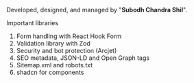 Developed, designed, and managed by "**Subodh Chandra Shil**". 

Important libraries

1. Form handling with React Hook Form
2. Validation library with Zod
3. Security and bot protection (Arcjet)
4. SEO metadata, JSON-LD and Open Graph tags
5. Sitemap.xml and robots.txt
6. shadcn for components
